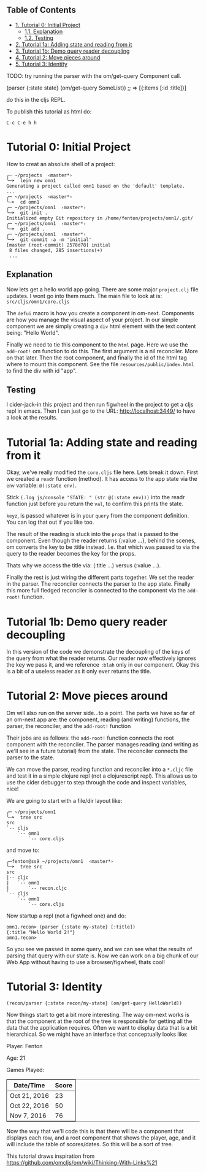 <div id="table-of-contents">
<h2>Table of Contents</h2>
<div id="text-table-of-contents">
<ul>
<li><a href="#sec-1">1. Tutorial 0: Initial Project</a>
<ul>
<li><a href="#sec-1-1">1.1. Explanation</a></li>
<li><a href="#sec-1-2">1.2. Testing</a></li>
</ul>
</li>
<li><a href="#sec-2">2. Tutorial 1a: Adding state and reading from it</a></li>
<li><a href="#sec-3">3. Tutorial 1b: Demo query reader decoupling</a></li>
<li><a href="#sec-4">4. Tutorial 2: Move pieces around</a></li>
<li><a href="#sec-5">5. Tutorial 3: Identity</a></li>
</ul>
</div>
</div>

TODO: try running the parser with the om/get-query Component call.

(parser {:state state} (om/get-query SomeList))
;; => [{:items [:id :title]}]

do this in the cljs REPL.

To publish this tutorial as html do:

`C-c C-e h h`

# Tutorial 0: Initial Project<a id="sec-1" name="sec-1"></a>

How to creat an absolute shell of a project:

    ╭─ ~/projects  ‹master*› 
    ╰─➤  lein new omn1
    Generating a project called omn1 based on the 'default' template.
    ...
    ╭─ ~/projects  ‹master*› 
    ╰─➤  cd omn1
    ╭─ ~/projects/omn1  ‹master*› 
    ╰─➤  git init .
    Initialized empty Git repository in /home/fenton/projects/omn1/.git/
    ╭─ ~/projects/omn1  ‹master*› 
    ╰─➤  git add .
    ╭─ ~/projects/omn1  ‹master*› 
    ╰─➤  git commit -a -m 'initial'
    [master (root-commit) 2578d78] initial
     8 files changed, 285 insertions(+)
     ...

## Explanation<a id="sec-1-1" name="sec-1-1"></a>

Now lets get a hello world app going.  There are some major
`project.clj` file updates.  I wont go into them much.  The main file
to look at is: `src/cljs/omn1/core.cljs`

The `defui` macro is how you create a component in om-next.
Components are how you manage the visual aspect of your project.  In
our simple component we are simply creating a `div` html element with
the text content being: "Hello World".

Finally we need to tie this component to the `html` page.  Here we use
the `add-root!` om function to do this.  The first argument is
a nil reconciler.  More on that later.  Then the root component, and
finally the id of the html tag where to mount this component.  See the
file `resources/public/index.html` to find the div with id "app".

## Testing<a id="sec-1-2" name="sec-1-2"></a>

I cider-jack-in this project and then run figwheel in the project to
get a cljs repl in emacs.  Then I can just go to the URL:
<http://localhost:3449/> to have a look at the results.

# Tutorial 1a: Adding state and reading from it<a id="sec-2" name="sec-2"></a>

Okay, we've really modified the `core.cljs` file here.  Lets break it
down.  First we created a `readr` function (method).  It has access to
the app state via the `env` variable: `@(:state env)`.

Stick `(.log js/console "STATE: " (str @(:state env)))` into the readr
function just before you return the `val`, to confirm this prints the
state.

`keyz`, is passed whatever is in your `query` from the component
definition.  You can log that out if you like too.

The result of the reading is stuck into the `props` that is passed to
the component.  Even though the reader returns {:value &#x2026;}, behind
the scenes, om converts the key to be :title instead.  I.e. that which
was passed to via the query to the reader becomes the key for the
props.

Thats why we access the title via: (:title &#x2026;) versus (:value &#x2026;).

Finally the rest is just wiring the different parts together.  We set
the reader in the parser.  The reconciler connects the parser to the
app state.  Finally this more full fledged reconciler is connected to
the component via the `add-root!` function.

# Tutorial 1b: Demo query reader decoupling<a id="sec-3" name="sec-3"></a>

In this version of the code we demonstrate the decoupling of the keys
of the query from what the reader returns.  Our reader now effectively
ignores the key we pass it, and we reference `:blah` only in our
component.  Okay this is a bit of a useless reader as it only ever
returns the title.

# Tutorial 2: Move pieces around<a id="sec-4" name="sec-4"></a>

Om will also run on the server side&#x2026;to a point.  The parts we have
so far of an om-next app are: the component, reading (and writing)
functions, the parser, the reconciler, and the `add-root!` function

Their jobs are as follows: the `add-root!` function connects the root
component with the reconciler.  The parser manages reading (and
writing as we'll see in a future tutorial) from the state.  The
reconciler connects the parser to the state.

We can move the parser, reading function and reconciler into a
`*.cljc` file and test it in a simple clojure repl (not a
clojurescript repl).  This allows us to use the cider debugger to step
through the code and inspect variables, nice!

We are going to start with a file/dir layout like:

    ╭─ ~/projects/omn1
    ╰─➤  tree src
    src
    `-- cljs
        `-- omn1
            `-- core.cljs

and move to:

    ╭─fenton@ss9 ~/projects/omn1  ‹master*› 
    ╰─➤  tree src
    src
    |-- cljc
    |   `-- omn1
    |       `-- recon.cljc
    `-- cljs
        `-- omn1
            `-- core.cljs

Now startup a repl (not a figwheel one) and do:

    omn1.recon> (parser {:state my-state} [:title])
    {:title "Hello World 2!"}
    omn1.recon>

So you see we passed in some query, and we can see what the results of
parsing that query with our state is.  Now we can work on a big chunk
of our Web App without having to use a browser/figwheel, thats cool!

# Tutorial 3: Identity<a id="sec-5" name="sec-5"></a>

    (recon/parser {:state recon/my-state} (om/get-query HelloWorld))

Now things start to get a bit more interesting.  The way om-next works
is that the component at the root of the tree is responsible for
getting all the data that the application requires.  Often we want to
display data that is a bit hierarchical.  So we might have an
interface that conceptually looks like:

Player: Fenton

Age: 21

Games Played:

<table border="2" cellspacing="0" cellpadding="6" rules="groups" frame="hsides">


<colgroup>
<col  class="left" />

<col  class="right" />
</colgroup>
<thead>
<tr>
<th scope="col" class="left">Date/Time</th>
<th scope="col" class="right">Score</th>
</tr>
</thead>

<tbody>
<tr>
<td class="left">Oct 21, 2016</td>
<td class="right">23</td>
</tr>


<tr>
<td class="left">Oct 22, 2016</td>
<td class="right">50</td>
</tr>


<tr>
<td class="left">Nov 7, 2016</td>
<td class="right">76</td>
</tr>
</tbody>
</table>

Now the way that we'll code this is that there will be a component
that displays each row, and a root component that shows the player,
age, and it will include the table of scores/dates.  So this will be a
sort of tree.

This tutorial draws inspiration from
<https://github.com/omcljs/om/wiki/Thinking-With-Links%21>